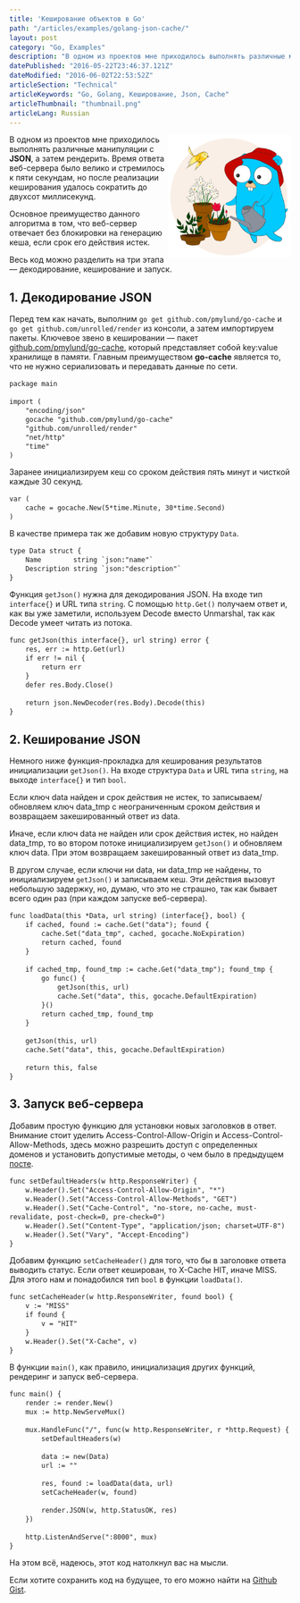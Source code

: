 ```yaml
---
title: 'Кеширование объектов в Go'
path: "/articles/examples/golang-json-cache/"
layout: post
category: "Go, Examples"
description: "В одном из проектов мне приходилось выполнять различные манипуляции с JSON, а затем рендерить. Время ответа веб-сервера стремилось к пяти секундам, но после реализации кеширования удалось сократить до двухсот миллисекунд."
datePublished: "2016-05-22T23:46:37.121Z"
dateModified: "2016-06-02T22:53:52Z"
articleSection: "Technical"
articleKeywords: "Go, Golang, Кеширование, Json, Cache"
articleThumbnail: "thumbnail.png"
articleLang: Russian
---
```


<img src="./thumbnail.png" alt="Golang" width="220px" style="float: right" />

В одном из проектов мне приходилось выполнять различные манипуляции с **JSON**, а затем рендерить. Время ответа веб-сервера было велико и стремилось к пяти секундам, но после реализации кеширования удалось сократить до двухсот миллисекунд.

Основное преимущество данного алгоритма в том, что веб-сервер отвечает без блокировки на генерацию кеша, если срок его действия истек.

Весь код можно разделить на три этапа — декодирование, кеширование и запуск.

## 1. Декодирование JSON

Перед тем как начать, выполним `go get github.com/pmylund/go-cache` и `go get github.com/unrolled/render` из консоли, а затем импортируем пакеты. Ключевое звено в кешировании — пакет <a href="https://github.com/pmylund/go-cache/" title="caching in Golang" target="_blank">github.com/pmylund/go-cache</a>, который представляет собой key:value хранилище в памяти. Главным преимуществом **go-cache** является то, что не нужно сериализовать и передавать данные по сети.
```
package main

import (
	"encoding/json"
	gocache "github.com/pmylund/go-cache"
	"github.com/unrolled/render"
	"net/http"
	"time"
)
```

Заранее инициализируем кеш со сроком действия пять минут и чисткой каждые 30 секунд.
```
var (
	cache = gocache.New(5*time.Minute, 30*time.Second)
)
```

В качестве примера так же добавим новую структуру `Data`.
```
type Data struct {
	Name        string `json:"name"`
	Description string `json:"description"`
}
```

Функция `getJson()` нужна для декодирования JSON. На входе тип `interface{}` и URL типа `string`.
С помощью `http.Get()` получаем ответ и, как вы уже заметили, используем Decode вместо Unmarshal, так как Decode умеет читать из потока.
```
func getJson(this interface{}, url string) error {
	res, err := http.Get(url)
	if err != nil {
		return err
	}
	defer res.Body.Close()

	return json.NewDecoder(res.Body).Decode(this)
}
```

## 2. Кеширование JSON
Немного ниже функция-прокладка для кеширования результатов инициализации `getJson()`.
На входе структура `Data` и URL типа `string`, на выходе `interface{}` и тип `bool`.

Если ключ data найден и срок действия не истек, то записываем/обновляем ключ data_tmp с неограниченным сроком действия и возвращаем закешированный ответ из data.

Иначе, если ключ data не найден или срок действия истек, но найден data_tmp, то во втором потоке инициализируем `getJson()` и обновляем ключ data. При этом возвращаем закешированный ответ из data_tmp.

В другом случае, если ключи ни data, ни data_tmp не найдены, то инициализируем `getJson()` и записываем кеш. Эти действия вызовут небольшую задержку, но, думаю, что это не страшно, так как бывает всего один раз (при каждом запуске веб-сервера).

```
func loadData(this *Data, url string) (interface{}, bool) {
	if cached, found := cache.Get("data"); found {
		cache.Set("data_tmp", cached, gocache.NoExpiration)
		return cached, found
	}

	if cached_tmp, found_tmp := cache.Get("data_tmp"); found_tmp {
		go func() {
			getJson(this, url)
			cache.Set("data", this, gocache.DefaultExpiration)
		}()
		return cached_tmp, found_tmp
	}

	getJson(this, url)
	cache.Set("data", this, gocache.DefaultExpiration)

	return this, false
}
```

## 3. Запуск веб-сервера
Добавим простую функцию для установки новых заголовков в ответ.
Внимание стоит уделить Access-Control-Allow-Origin и Access-Control-Allow-Methods, здесь можно разрешить доступ с определенных доменов и установить допустимые методы, о чем было в предыдущем <a href="http://ashk.io/articles/examples/golang-cors-proxy/" title="Разработка CORS веб-сервера на Go" target="_blank">посте</a>.
```
func setDefaultHeaders(w http.ResponseWriter) {
	w.Header().Set("Access-Control-Allow-Origin", "*")
	w.Header().Set("Access-Control-Allow-Methods", "GET")
	w.Header().Set("Cache-Control", "no-store, no-cache, must-revalidate, post-check=0, pre-check=0")
	w.Header().Set("Content-Type", "application/json; charset=UTF-8")
	w.Header().Set("Vary", "Accept-Encoding")
}
```

Добавим функцию `setCacheHeader()` для того, что бы в заголовке ответа выводить статус. Если ответ кеширован, то X-Cache HIT, иначе MISS. Для этого нам и понадобился тип `bool` в функции `loadData()`.
```
func setCacheHeader(w http.ResponseWriter, found bool) {
	v := "MISS"
	if found {
		v = "HIT"
	}
	w.Header().Set("X-Cache", v)
}
```

В функции `main()`, как правило, инициализация других функций, рендеринг и запуск веб-сервера.
```
func main() {
	render := render.New()
	mux := http.NewServeMux()

	mux.HandleFunc("/", func(w http.ResponseWriter, r *http.Request) {
		setDefaultHeaders(w)

		data := new(Data)
		url := ""

		res, found := loadData(data, url)
		setCacheHeader(w, found)

		render.JSON(w, http.StatusOK, res)
	})

	http.ListenAndServe(":8000", mux)
}
```

На этом всё, надеюсь, этот код натолкнул вас на мысли.

Если хотите сохранить код на будущее, то его можно найти на <a href="https://gist.github.com/wpioneer/0d5c2fb110e19203655e04f4a52e9d87" title="Golang JSON Cache Example" target="_blank">Github Gist</a>.